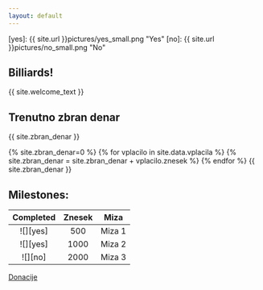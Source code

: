 ```yaml
---
layout: default
---
```


[yes]: {{ site.url }}pictures/yes_small.png "Yes"
[no]: {{ site.url }}pictures/no_small.png "No"

## Billiards!

{{ site.welcome_text }}

## Trenutno zbran denar
{{ site.zbran_denar }}

{% site.zbran_denar=0 %}
{% for vplacilo in site.data.vplacila %}
{%   site.zbran_denar = site.zbran_denar + vplacilo.znesek %}
{% endfor %}
{{ site.zbran_denar }}

## Milestones:

|Completed | Znesek | Miza |
| :---: | :---: | :---: |
| ![][yes] | 500 | Miza 1 |
| ![][yes] | 1000 | Miza 2 |
| ![][no] | 2000 | Miza 3 |

[Donacije](../donacije)
